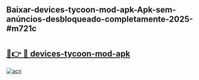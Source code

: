 ## Baixar-devices-tycoon-mod-apk-Apk-sem-anúncios-desbloqueado-completamente-2025-#m721c

# <h2><a href="https://ainizakaria.my?title=devices-tycoon-mod-apk&ref=20M">🔗👉 🔴 devices-tycoon-mod-apk</a></h2>

[![acn](https://github.com/user-attachments/assets/0f9c940e-d8b0-45ae-aac7-cd30a18b3e1c)](https://ainizakaria.my?title=devices-tycoon-mod-apk&ref=20M)

